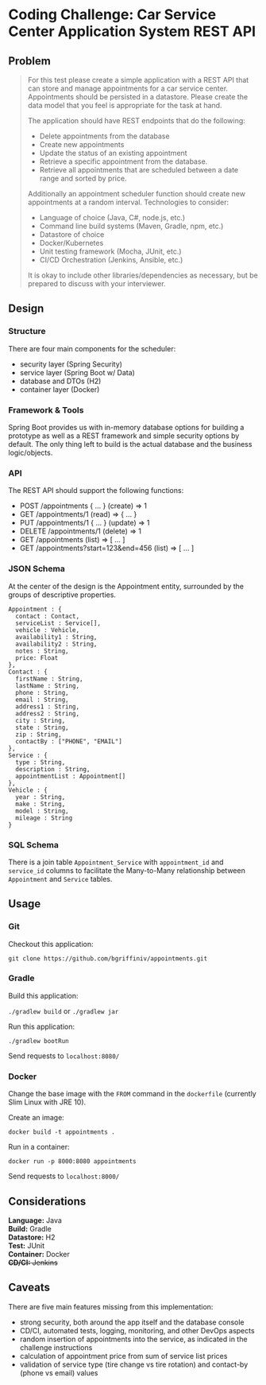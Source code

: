 # Coding Challenge: Car Service Center Application System REST API

## Problem

> For this test please create a simple application with a REST API that can store and manage appointments for
a car service center. Appointments should be persisted in a datastore. Please create the data model that you
feel is appropriate for the task at hand.
>
>The application should have REST endpoints that do the following:
> - Delete appointments from the database
> - Create new appointments
> - Update the status of an existing appointment
> - Retrieve a specific appointment from the database.
> - Retrieve all appointments that are scheduled between a date range and sorted by price.
>
> Additionally an appointment scheduler function should create new appointments at a random interval.
Technologies to consider:
> - Language of choice (Java, C#, node.js, etc.)
> - Command line build systems (Maven, Gradle, npm, etc.)
> - Datastore of choice
> - Docker/Kubernetes
> - Unit testing framework (Mocha, JUnit, etc.)
> - CI/CD Orchestration (Jenkins, Ansible, etc.)
>
> It is okay to include other libraries/dependencies as necessary, but be prepared to discuss with your
interviewer.

## Design

### Structure
There are four main components for the scheduler:
- security layer (Spring Security)
- service layer (Spring Boot w/ Data)
- database and DTOs (H2)
- container layer (Docker)

### Framework & Tools
Spring Boot provides us with in-memory database options for building a prototype as well as 
a REST framework and simple security options by default. The only thing left to build is the actual database 
and the business logic/objects.

### API
The REST API should support the following functions:
- POST /appointments { ... } (create) => 1
- GET /appointments/1 (read) => { ... }
- PUT /appointments/1 { ... } (update) => 1
- DELETE /appointments/1 (delete) => 1
- GET /appointments (list) => [ ... ]
- GET /appointments?start=123&end=456 (list) => [ ... ]

### JSON Schema

At the center of the design is the Appointment entity, surrounded by the groups of descriptive 
properties.

```
Appointment : {
  contact : Contact,
  serviceList : Service[],
  vehicle : Vehicle,
  availability1 : String,
  availability2 : String,
  notes : String,
  price: Float
},
Contact : {
  firstName : String,
  lastName : String,
  phone : String,
  email : String,
  address1 : String,
  address2 : String,
  city : String,
  state : String,
  zip : String,
  contactBy : ["PHONE", "EMAIL"]
},
Service : {
  type : String,
  description : String,
  appointmentList : Appointment[]
},
Vehicle : {
  year : String,
  make : String,
  model : String,
  mileage : String
}
```

### SQL Schema

There is a join table `Appointment_Service` with `appointment_id` and `service_id` columns to 
facilitate the Many-to-Many relationship between `Appointment` and `Service` tables.

## Usage

### Git

Checkout this application:

`git clone https://github.com/bgriffiniv/appointments.git`

### Gradle

Build this application:

`./gradlew build` or `./gradlew jar`

Run this application:

`./gradlew bootRun`

Send requests to `localhost:8080/`

### Docker

Change the base image with the `FROM` command in the `dockerfile` (currently Slim Linux with JRE 10).

Create an image:

`docker build -t appointments .`

Run in a container:

`docker run -p 8000:8080 appointments`

Send requests to `localhost:8000/`

## Considerations

**Language:** Java\
**Build:** Gradle\
**Datastore:** H2\
**Test:** JUnit\
**Container:** Docker\
~~**CD/CI:** Jenkins~~

## Caveats

There are five main features missing from this implementation:
- strong security, both around the app itself and the database console
- CD/CI, automated tests, logging, monitoring, and other DevOps aspects
- random insertion of appointments into the service, as indicated in the challenge instructions
- calculation of appointment price from sum of service list prices
- validation of service type (tire change vs tire rotation) and contact-by (phone vs email) values
